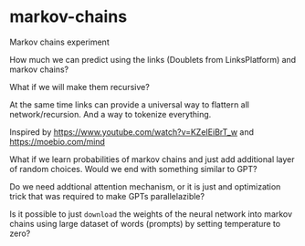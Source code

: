 # markov-chains
Markov chains experiment

How much we can predict using the links (Doublets from LinksPlatform) and markov chains?

What if we will make them recursive?

At the same time links can provide a universal way to flattern all network/recursion. And a way to tokenize everything.

Inspired by https://www.youtube.com/watch?v=KZeIEiBrT_w and https://moebio.com/mind

What if we learn probabilities of markov chains and just add additional layer of random choices. Would we end with something similar to GPT?

Do we need addtional attention mechanism, or it is just and optimization trick that was required to make GPTs parallelazible?

Is it possible to just `download` the weights of the neural network into markov chains using large dataset of words (prompts) by setting temperature to zero?
